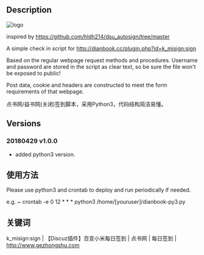 ## Description

![logo](http://dianbook.cc/template/xc_lalala/src/images/logo.png)

inspired by https://github.com/hldh214/dsu_autosign/tree/master

A simple check in script for http://dianbook.cc/plugin.php?id=k_misign:sign

Based on the regular webpage request methods and procedures. Username and password are stored in the script as clear text, so be sure the file won't be exposed to public!

Post data, cookie and headers are constructed to meet the form requirements of that webpage.

点书网/益书网(关闭)签到脚本，采用Python3，代码结构简洁易懂。

## Versions

### 20180429 v1.0.0

- added python3 version.

## 使用方法

Please use python3 and crontab to deploy and run periodically if needed.

e.g. ~ crontab -e
0 12 * * * python3 /home/[youruser]/dianbook-py3.py

## 关键词

k_misign:sign | 【Discuz插件】百变小米每日签到 | 点书网 | 每日签到 | http://www.gezhongshu.com
